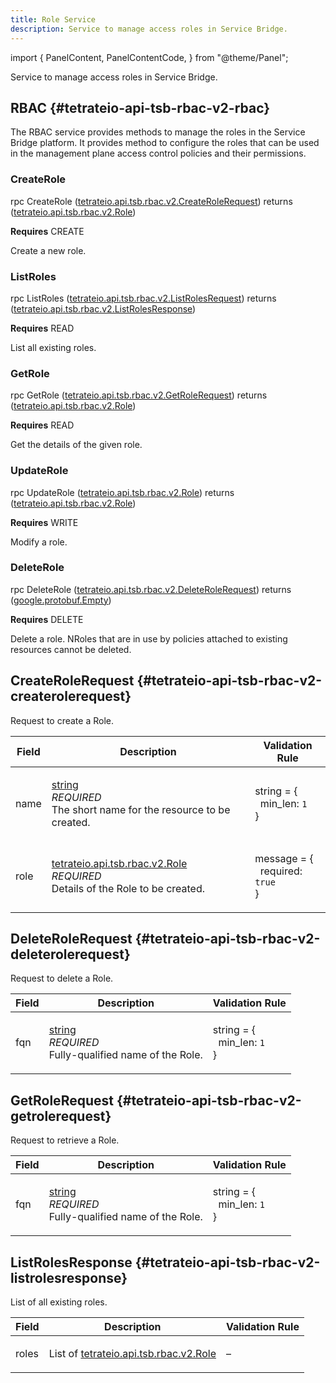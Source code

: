 ```yaml
---
title: Role Service
description: Service to manage access roles in Service Bridge.
---
```



import {
  PanelContent,
  PanelContentCode,
} from "@theme/Panel";


<!-- WARNING: This page is generated. Please take a look at extensions/plugin-service-bridge-api-docs/src/files/doc/page.ejs -->

Service to manage access roles in Service Bridge.


## RBAC {#tetrateio-api-tsb-rbac-v2-rbac}

The RBAC service provides methods to manage the roles in the Service Bridge
platform.
It provides method to configure the roles that can be used in the management
plane access control policies and their permissions.


### CreateRole

<PanelContent>
<PanelContentCode>

rpc CreateRole ([tetrateio.api.tsb.rbac.v2.CreateRoleRequest](../../../tsb/rbac/v2/role_service#tetrateio-api-tsb-rbac-v2-createrolerequest)) returns ([tetrateio.api.tsb.rbac.v2.Role](../../../tsb/rbac/v2/role#tetrateio-api-tsb-rbac-v2-role))

</PanelContentCode>

**Requires** CREATE

Create a new role.

</PanelContent>

### ListRoles

<PanelContent>
<PanelContentCode>

rpc ListRoles ([tetrateio.api.tsb.rbac.v2.ListRolesRequest](../../../tsb/rbac/v2/role_service#tetrateio-api-tsb-rbac-v2-listrolesrequest)) returns ([tetrateio.api.tsb.rbac.v2.ListRolesResponse](../../../tsb/rbac/v2/role_service#tetrateio-api-tsb-rbac-v2-listrolesresponse))

</PanelContentCode>

**Requires** READ

List all existing roles.

</PanelContent>

### GetRole

<PanelContent>
<PanelContentCode>

rpc GetRole ([tetrateio.api.tsb.rbac.v2.GetRoleRequest](../../../tsb/rbac/v2/role_service#tetrateio-api-tsb-rbac-v2-getrolerequest)) returns ([tetrateio.api.tsb.rbac.v2.Role](../../../tsb/rbac/v2/role#tetrateio-api-tsb-rbac-v2-role))

</PanelContentCode>

**Requires** READ

Get the details of the given role.

</PanelContent>

### UpdateRole

<PanelContent>
<PanelContentCode>

rpc UpdateRole ([tetrateio.api.tsb.rbac.v2.Role](../../../tsb/rbac/v2/role#tetrateio-api-tsb-rbac-v2-role)) returns ([tetrateio.api.tsb.rbac.v2.Role](../../../tsb/rbac/v2/role#tetrateio-api-tsb-rbac-v2-role))

</PanelContentCode>

**Requires** WRITE

Modify a role.

</PanelContent>

### DeleteRole

<PanelContent>
<PanelContentCode>

rpc DeleteRole ([tetrateio.api.tsb.rbac.v2.DeleteRoleRequest](../../../tsb/rbac/v2/role_service#tetrateio-api-tsb-rbac-v2-deleterolerequest)) returns ([google.protobuf.Empty](https://developers.google.com/protocol-buffers/docs/reference/google.protobuf#google.protobuf.Empty))

</PanelContentCode>

**Requires** DELETE

Delete a role.
NRoles that are in use by policies attached to existing resources
cannot be deleted.

</PanelContent>






## CreateRoleRequest {#tetrateio-api-tsb-rbac-v2-createrolerequest}

Request to create a Role.



  
<div class="generated-table"></div>

<table>
<thead>
<tr>
<th>Field</th>
<th class="description">Description</th>
<th>Validation Rule</th>
</tr>
</thead>
    
<tr>
<td>


name

</td>

<td>

[string](https://developers.google.com/protocol-buffers/docs/proto3#scalar) <br/> _REQUIRED_ <br/> The short name for the resource to be created.

</td>

<td>

string = {<br/>&nbsp;&nbsp;min_len: `1`<br/>}<br/>

</td>
</tr>
    
<tr>
<td>


role

</td>

<td>

[tetrateio.api.tsb.rbac.v2.Role](../../../tsb/rbac/v2/role#tetrateio-api-tsb-rbac-v2-role) <br/> _REQUIRED_ <br/> Details of the Role to be created.

</td>

<td>

message = {<br/>&nbsp;&nbsp;required: `true`<br/>}<br/>

</td>
</tr>
    
</table>
  


## DeleteRoleRequest {#tetrateio-api-tsb-rbac-v2-deleterolerequest}

Request to delete a Role.



  
<div class="generated-table"></div>

<table>
<thead>
<tr>
<th>Field</th>
<th class="description">Description</th>
<th>Validation Rule</th>
</tr>
</thead>
    
<tr>
<td>


fqn

</td>

<td>

[string](https://developers.google.com/protocol-buffers/docs/proto3#scalar) <br/> _REQUIRED_ <br/> Fully-qualified name of the Role.

</td>

<td>

string = {<br/>&nbsp;&nbsp;min_len: `1`<br/>}<br/>

</td>
</tr>
    
</table>
  


## GetRoleRequest {#tetrateio-api-tsb-rbac-v2-getrolerequest}

Request to retrieve a Role.



  
<div class="generated-table"></div>

<table>
<thead>
<tr>
<th>Field</th>
<th class="description">Description</th>
<th>Validation Rule</th>
</tr>
</thead>
    
<tr>
<td>


fqn

</td>

<td>

[string](https://developers.google.com/protocol-buffers/docs/proto3#scalar) <br/> _REQUIRED_ <br/> Fully-qualified name of the Role.

</td>

<td>

string = {<br/>&nbsp;&nbsp;min_len: `1`<br/>}<br/>

</td>
</tr>
    
</table>
  


## ListRolesResponse {#tetrateio-api-tsb-rbac-v2-listrolesresponse}

List of all existing roles.



  
<div class="generated-table"></div>

<table>
<thead>
<tr>
<th>Field</th>
<th class="description">Description</th>
<th>Validation Rule</th>
</tr>
</thead>
    
<tr>
<td>


roles

</td>

<td>

List of [tetrateio.api.tsb.rbac.v2.Role](../../../tsb/rbac/v2/role#tetrateio-api-tsb-rbac-v2-role) <br/> 

</td>

<td>

&ndash;

</td>
</tr>
    
</table>
  



